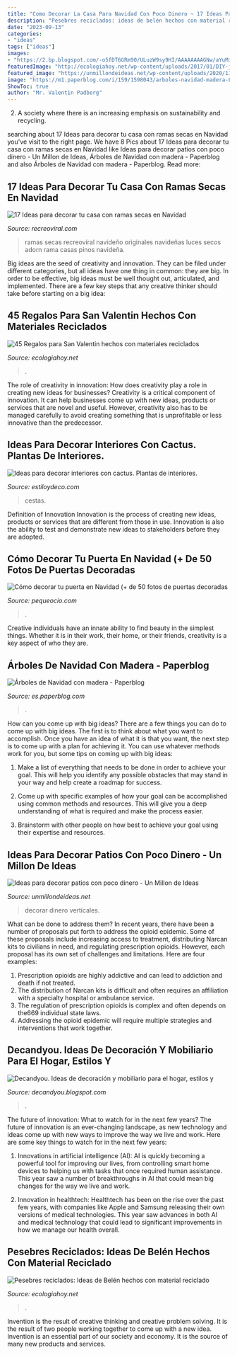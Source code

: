 ```yaml
---
title: "Como Decorar La Casa Para Navidad Con Poco Dinero ~ 17 Ideas Para Decorar Tu Casa Con Ramas Secas En Navidad"
description: "Pesebres reciclados: ideas de belén hechos con material reciclado"
date: "2023-09-13"
categories:
- "ideas"
tags: ["ideas"]
images:
- "https://2.bp.blogspot.com/-o5fDT6GRm90/ULuzW9sy9HI/AAAAAAAAGNw/aYuMifStqJ4/s1600/Captura+de+pantalla+2012-12-02+a+la(s)+17.50.06.png"
featuredImage: "http://ecologiahoy.net/wp-content/uploads/2017/01/DIY-jarrones-cuerda.jpg"
featured_image: "https://unmillondeideas.net/wp-content/uploads/2020/11/decorar-patios-con-poco-dinero-2.jpg"
image: "https://m1.paperblog.com/i/159/1598043/arboles-navidad-madera-L-rQpE30.jpeg"
ShowToc: true
author: "Mr. Valentin Padberg"
---
```



2. A society where there is an increasing emphasis on sustainability and recycling. 

	

		
searching about 17 Ideas para decorar tu casa con ramas secas en Navidad you've visit to the right page. We have 8 Pics about 17 Ideas para decorar tu casa con ramas secas en Navidad like Ideas para decorar patios con poco dinero - Un Millon de Ideas, Árboles de Navidad con madera - Paperblog and also Árboles de Navidad con madera - Paperblog. Read more:
		
    
## 17 Ideas Para Decorar Tu Casa Con Ramas Secas En Navidad

<img loading=lazy src="https://www.recreoviral.com/wp-content/uploads/2017/12/Ramas-Navidad-15.jpg" onerror="this.onerror=null;this.src='https://tse1.mm.bing.net/th?id=OIP.eHMdlpmLcLWcHXDlwd7dngHaJ6&amp;pid=15.1';" alt="17 Ideas para decorar tu casa con ramas secas en Navidad">

_Source: recreoviral.com_

>ramas secas recreoviral navideño originales navideñas luces secos adorn rama casas pinos navideña. 

	

Big ideas are the seed of creativity and innovation. They can be filed under different categories, but all ideas have one thing in common: they are big. In order to be effective, big ideas must be well thought out, articulated, and implemented. There are a few key steps that any creative thinker should take before starting on a big idea: 

    
## 45 Regalos Para San Valentin Hechos Con Materiales Reciclados

<img loading=lazy src="http://ecologiahoy.net/wp-content/uploads/2017/01/DIY-jarrones-cuerda.jpg" onerror="this.onerror=null;this.src='https://tse4.mm.bing.net/th?id=OIP.cCgP9YrNOgqwM7Nk3HPKtAHaKF&amp;pid=15.1';" alt="45 Regalos para San Valentin hechos con materiales reciclados">

_Source: ecologiahoy.net_

>. 

	

The role of creativity in innovation: How does creativity play a role in creating new ideas for businesses?
Creativity is a critical component of innovation. It can help businesses come up with new ideas, products or services that are novel and useful. However, creativity also has to be managed carefully to avoid creating something that is unprofitable or less innovative than the predecessor.

    
## Ideas Para Decorar Interiores Con Cactus. Plantas De Interiores.

<img loading=lazy src="https://www.estiloydeco.com/wp-content/uploads/2017/06/decorar-interiores-con-cactus-12.jpg" onerror="this.onerror=null;this.src='https://tse4.mm.bing.net/th?id=OIP.Oer85-ypd3eeRrYkGKRRKQHaJ4&amp;pid=15.1';" alt="Ideas para decorar interiores con cactus. Plantas de interiores.">

_Source: estiloydeco.com_

>cestas. 

	

Definition of Innovation
Innovation is the process of creating new ideas, products or services that are different from those in use. Innovation is also the ability to test and demonstrate new ideas to stakeholders before they are adopted.

    
## Cómo Decorar Tu Puerta En Navidad (+ De 50 Fotos De Puertas Decoradas

<img loading=lazy src="https://www.pequeocio.com/wp-content/uploads/2019/12/puertas-decoradas-navidad-14.jpg" onerror="this.onerror=null;this.src='https://tse4.mm.bing.net/th?id=OIP.mUJyxn_7tuuIicitrkj0HAHaJ4&amp;pid=15.1';" alt="Cómo decorar tu puerta en Navidad (+ de 50 fotos de puertas decoradas">

_Source: pequeocio.com_

>. 

	

Creative individuals have an innate ability to find beauty in the simplest things. Whether it is in their work, their home, or their friends, creativity is a key aspect of who they are.

    
## Árboles De Navidad Con Madera - Paperblog

<img loading=lazy src="https://m1.paperblog.com/i/159/1598043/arboles-navidad-madera-L-rQpE30.jpeg" onerror="this.onerror=null;this.src='https://tse3.mm.bing.net/th?id=OIP.k3LBAU_zdw8HSOyZU-0SbgHaJ4&amp;pid=15.1';" alt="Árboles de Navidad con madera - Paperblog">

_Source: es.paperblog.com_

>. 

	

How can you come up with big ideas?
There are a few things you can do to come up with big ideas. The first is to think about what you want to accomplish. Once you have an idea of what it is that you want, the next step is to come up with a plan for achieving it. You can use whatever methods work for you, but some tips on coming up with big ideas:
1. Make a list of everything that needs to be done in order to achieve your goal. This will help you identify any possible obstacles that may stand in your way and help create a roadmap for success.

2. Come up with specific examples of how your goal can be accomplished using common methods and resources. This will give you a deep understanding of what is required and make the process easier.

3. Brainstorm with other people on how best to achieve your goal using their expertise and resources.

    
## Ideas Para Decorar Patios Con Poco Dinero - Un Millon De Ideas

<img loading=lazy src="https://unmillondeideas.net/wp-content/uploads/2020/11/decorar-patios-con-poco-dinero-2.jpg" onerror="this.onerror=null;this.src='https://tse3.mm.bing.net/th?id=OIP.oZc5XX6pwPVKgwOaZpwiFQHaJ3&amp;pid=15.1';" alt="Ideas para decorar patios con poco dinero - Un Millon de Ideas">

_Source: unmillondeideas.net_

>decorar dinero verticales. 

	

What can be done to address them?
In recent years, there have been a number of proposals put forth to address the opioid epidemic. Some of these proposals include increasing access to treatment, distributing Narcan kits to civilians in need, and regulating prescription opioids. However, each proposal has its own set of challenges and limitations. Here are four examples:
1) Prescription opioids are highly addictive and can lead to addiction and death if not treated. 
2) The distribution of Narcan kits is difficult and often requires an affiliation with a specialty hospital or ambulance service. 
3) The regulation of prescription opioids is complex and often depends on the669 individual state laws. 
4) Addressing the opioid epidemic will require multiple strategies and interventions that work together.

    
## Decandyou. Ideas De Decoración Y Mobiliario Para El Hogar, Estilos Y

<img loading=lazy src="https://2.bp.blogspot.com/-o5fDT6GRm90/ULuzW9sy9HI/AAAAAAAAGNw/aYuMifStqJ4/s1600/Captura+de+pantalla+2012-12-02+a+la(s)+17.50.06.png" onerror="this.onerror=null;this.src='https://tse1.mm.bing.net/th?id=OIP.2Rj-auDPPX2iPZh_jR0EXAHaLO&amp;pid=15.1';" alt="Decandyou. Ideas de decoración y mobiliario para el hogar, estilos y">

_Source: decandyou.blogspot.com_

>. 

	

The future of innovation: What to watch for in the next few years?
The future of innovation is an ever-changing landscape, as new technology and ideas come up with new ways to improve the way we live and work. Here are some key things to watch for in the next few years: 
1. Innovations in artificial intelligence (AI): AI is quickly becoming a powerful tool for improving our lives, from controlling smart home devices to helping us with tasks that once required human assistance. This year saw a number of breakthroughs in AI that could mean big changes for the way we live and work. 

2. Innovation in healthtech: Healthtech has been on the rise over the past few years, with companies like Apple and Samsung releasing their own versions of medical technologies. This year saw advances in both AI and medical technology that could lead to significant improvements in how we manage our health overall. 


    
## Pesebres Reciclados: Ideas De Belén Hechos Con Material Reciclado

<img loading=lazy src="https://ecologiahoy.net/wp-content/uploads/2016/12/pesebre-terminado-manualidad.jpg" onerror="this.onerror=null;this.src='https://tse2.mm.bing.net/th?id=OIP.n5cXaAkpWCZwElAALWIYCAHaJ4&amp;pid=15.1';" alt="Pesebres reciclados: Ideas de Belén hechos con material reciclado">

_Source: ecologiahoy.net_

>. 

	

Invention is the result of creative thinking and creative problem solving. It is the result of two people working together to come up with a new idea. Invention is an essential part of our society and economy. It is the source of many new products and services.

